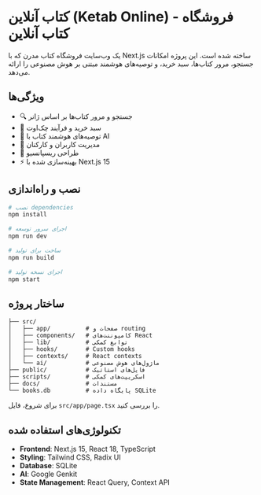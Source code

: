 # کتاب آنلاین (Ketab Online) - فروشگاه کتاب آنلاین

یک وب‌سایت فروشگاه کتاب مدرن که با Next.js ساخته شده است. این پروژه امکانات جستجو، مرور کتاب‌ها، سبد خرید، و توصیه‌های هوشمند مبتنی بر هوش مصنوعی را ارائه می‌دهد.

## ویژگی‌ها

- 🔍 جستجو و مرور کتاب‌ها بر اساس ژانر
- 🛒 سبد خرید و فرآیند چک‌اوت
- 🤖 توصیه‌های هوشمند کتاب با AI
- 👥 مدیریت کاربران و کارکنان
- 📱 طراحی ریسپانسیو
- ⚡ بهینه‌سازی شده با Next.js 15

## نصب و راه‌اندازی

```bash
# نصب dependencies
npm install

# اجرای سرور توسعه
npm run dev

# ساخت برای تولید
npm run build

# اجرای نسخه تولید
npm start
```

## ساختار پروژه

```
├── src/
│   ├── app/          # صفحات و routing
│   ├── components/   # کامپوننت‌های React
│   ├── lib/          # توابع کمکی
│   ├── hooks/        # Custom hooks
│   ├── contexts/     # React contexts
│   └── ai/           # ماژول‌های هوش مصنوعی
├── public/           # فایل‌های استاتیک
├── scripts/          # اسکریپت‌های کمکی
├── docs/             # مستندات
└── books.db          # پایگاه داده SQLite

```

برای شروع، فایل `src/app/page.tsx` را بررسی کنید.

## تکنولوژی‌های استفاده شده

- **Frontend**: Next.js 15, React 18, TypeScript
- **Styling**: Tailwind CSS, Radix UI
- **Database**: SQLite
- **AI**: Google Genkit
- **State Management**: React Query, Context API
